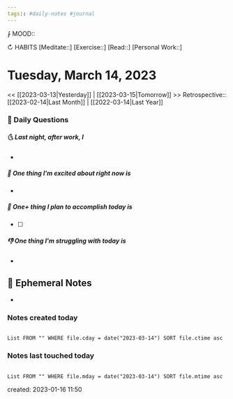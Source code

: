 ```yaml
---
tags:: #daily-notes #journal
---
```


⨑ MOOD::

↻ HABITS
[Meditate::]
[Exercise::]
[Read::]
[Personal Work::]

# Tuesday, March 14, 2023

\<\< [[2023-03-13|Yesterday]] | [[2023-03-15|Tomorrow]] >>
Retrospective:: [[2023-02-14|Last Month]] | [[2022-03-14|Last Year]]

### 📅 Daily Questions

##### 🌜 Last night, after work, I

-

##### 🙌 One thing I'm excited about right now is

-

##### 🚀 One+ thing I plan to accomplish today is

- [ ]

##### 👎 One thing I'm struggling with today is

-

## 📝 Ephemeral Notes

-

### Notes created today

```dataview

List FROM "" WHERE file.cday = date("2023-03-14") SORT file.ctime asc

```

### Notes last touched today

```dataview

List FROM "" WHERE file.mday = date("2023-03-14") SORT file.mtime asc

```

created: 2023-01-16 11:50
